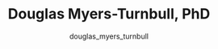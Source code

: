 ---
# this is autogenerated: do not edit
title: Douglas Myers-Turnbull, PhD
author: douglas_myers_turnbull
layout: author-bio
jobtitle: Research Software Engineer
bio: San Diego Supercomputer Center
type: alumn
excerpt: "Postdoctoral Scholar, 2020-2022. Douglas has a PhD in Bioinformatics. He received a B.S. in Computer Science with a Specialization in Bioinformatics (math minor"
header:
  teaser: /assets/images/people/bio-myers-turnbull.jpg
papers: 
    - title: Deep phenotypic profiling of neuroactive drugs in larval zebrafish
      excerpt: Gendelev L, Taylor J, <u>Myers-Turnbull D</u>, Chen S, McCarroll MN, Arkin MR, Kokel D, Keiser MJ. __bioRxiv__. 2024 Feb 25.
      link: "https://doi.org/10.1101/2024.02.22.581657"

    - title: Simultaneous analysis of neuroactive compounds in zebrafish
      excerpt: <u>Myers-Turnbull D</u>, Taylor JC, Helsell C, McCarroll MN, Ki CS, Tummino TA, Ravikumar S, Kinser R, Gendelev L, Alexander R, Keiser MJ, Kokel D. __bioRxiv__. 2022 Jun 15.
      link: "https://doi.org/10.1101/2020.01.01.891432"

    - title: Zebrafish behavioural profiling identifies GABA and serotonin receptor ligands related to sedation and paradoxical excitation
      excerpt: McCarroll MN, Gendelev L, Kinser R, Taylor J, Bruni G, <u>Myers-Turnbull D</u>, Helsell C, Carbajal A, Rinaldi C, Kang HJ, Gong JH, Sello JK, Tomita S, Peterson RT, Keiser MJ, Kokel D. __Nat Commun__. 2019 Sep 9.
      link: "https://doi.org/10.1038/s41467-019-11936-w"

---